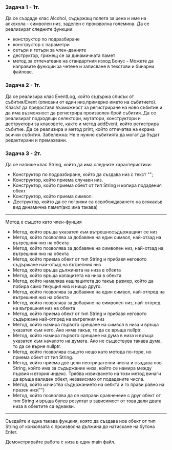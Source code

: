 ### Задача 1 - 1т.


Да се създаде клас Alcohol, съдържащ полета за цена и име на алкохола - символен низ, заделен с произволна големина. Да се реализират следните функции:

- конструктор по подразбиране
- конструктор с параметри
- сетъри и гетъри за член-данните
- деструктор, грижещ се за динамичната памет
- метод за отпечатване на стандартния изход
  Бонус - Можете да направите функции за четене и записване в текстови и бинарни файлове.

### Задача 2 - 1т.

Да се реализира клас EventLog, който съдържа списък от събития/Event (описани от един низ,примерно името на събитието).
Класът да предоставя възможност за регистриране на ново събитие и да има възможност да регистрира произволен брой събития.
Да се реализират подходящи селектори, мутатори, конструктори и деструктори за класовете, както и метод addEvent, който регистрира събитие.
Да се реализира и метод print, който отпечатва на екрана всички събития.
Забележка: Не е нужно събитията да могат да бъдат редактирани и премахвани.

### Задача 3 - 2т.

Да се напише клас String, който да има следните характеристики:

- Конструктор по подразбиране, който да създава низ с текст "";
- Конструктор, който приема случаен низ.
- Конструктор, който приема обект от тип String и копира подадения обект
- Конструктор, който приема символ.
- Деструктор, който да се погрижи са освобождаването на всякакъв вид динамична памет(ако има такава)

---

Метод е същото като член-фунция

- Метод, който връща указател към вътрешносъдържащият се низ
- Метод, който позволява за добавяне на един символ, най-отзад на вътрешния низ на обекта
- Метод, който позволява за добавяне на символен низ, най-отзад на вътрешния низ на обекта
- Метод, който приема обект от тип String и прибавя неговото съдържане най-отзад на вътрепния низ
- Метод, който връща дължината на низа в обекта
- Метод, който връща капацитета на низа в обекта
- Метод, който намалява кашпацитета до такъв размер, който да побира само текущия низ и нищо друго.
- Метод, който позволява за добавяне на един символ, най-отпред на вътрешния низ на обекта
- Метод, който позволява за добавяне на символен низ, най-отпред на вътрешния низ на обекта
- Метод, който приема обект от тип String и прибавя неговото съдържане най-отпред на вътрепния низ
- Метод, който намира първото срещане на символ в низа и връща указател към него. Ако няма такъв, то да се връща nullptr.
- Метод, който намира първото срещане на дума в низа и връща указател към началото на думата. Ако не съществува такава дума, то да се върне nullptr.
- Метод, който позволява същото нещо като метода по-горе, но приема обект от тип String.
- Метод, който приема две цели неотрицателни числа и създава нов String, който има за съдържание низа, който се намира между първия и втория индекс. Трябва извикването на този метод винаги да връща валиден обект, независимо от подадените числа.
- Метод, който изчиства съдържанието на оебкта и го прави равно на празен низ("")
- Метод, който позволява да се направи сравненеие с друг обект от тип String и връща булев резултат в зависимост от това дали двата низа в обектите са еднакви.

---

Създайте и една такава фунцкия, която да създава нов обект от тип String от конзолзата с произволна дължина до натискане на бутона Enter.

Демонстрирайте работа с низа в един main файл.
